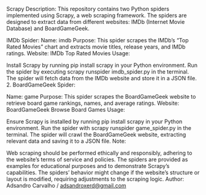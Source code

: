 Scrapy
Description:
This repository contains two Python spiders implemented using Scrapy, a web scraping framework. The spiders are designed to extract data from different websites: IMDb (Internet Movie Database) and BoardGameGeek.

IMDb Spider:
Name: imdb
Purpose: This spider scrapes the IMDb’s “Top Rated Movies” chart and extracts movie titles, release years, and IMDb ratings.
Website: IMDb Top Rated Movies
Usage:

Install Scrapy by running pip install scrapy in your Python environment.
Run the spider by executing scrapy runspider imdb_spider.py in the terminal.
The spider will fetch data from the IMDb website and store it in a JSON file.
2. BoardGameGeek Spider:

Name: game
Purpose: This spider scrapes the BoardGameGeek website to retrieve board game rankings, names, and average ratings.
Website: BoardGameGeek Browse Board Games
Usage:

Ensure Scrapy is installed by running pip install scrapy in your Python environment.
Run the spider with scrapy runspider game_spider.py in the terminal.
The spider will crawl the BoardGameGeek website, extracting relevant data and saving it to a JSON file.
Note:

Web scraping should be performed ethically and responsibly, adhering to the website’s terms of service and policies.
The spiders are provided as examples for educational purposes and to demonstrate Scrapy’s capabilities.
The spiders’ behavior might change if the website’s structure or layout is modified, requiring adjustments to the scraping logic.
Author:
Adsandro Carvalho / adsandroxerd@gmail.com
